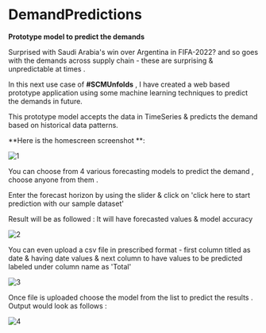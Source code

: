# DemandPredictions

 **Prototype model to predict the demands**
 
 Surprised with Saudi Arabia's win over Argentina in FIFA-2022? and so goes with the demands across supply chain - these  are surprising & unpredictable at times .

In this next use case of **#SCMUnfolds** , I have created a web based prototype application using some machine learning techniques to predict the demands in future.

This prototype model accepts the data in TimeSeries & predicts the demand based on historical data patterns.

**Here is the homescreen screenshot **: 

![1](https://user-images.githubusercontent.com/66874304/204133708-6dce55f5-bd52-4b7d-b5a8-9ec2164129b7.jpg)

You can choose from 4 various forecasting models to predict the demand , choose anyone from them .

Enter the forecast horizon by using the slider & click on 'click here to start prediction with our sample dataset'

Result will be as followed : It will have forecasted values & model accuracy 

![2](https://user-images.githubusercontent.com/66874304/204133786-b3b6042a-cfa0-4dc3-8acc-298cb3b7eea3.jpg)

You can even upload a csv file in prescribed format - first column titled as date & having date values & next column to have values to be predicted labeled under column name as 'Total'

![3](https://user-images.githubusercontent.com/66874304/204133923-643830ed-2a07-497d-a80f-af6d1ed78b04.jpg)

Once file is uploaded choose the model from the list to predict the results . Output would look as follows :

![4](https://user-images.githubusercontent.com/66874304/204133977-fb6ea9e1-f770-478f-8e48-091db0b3f806.jpg)
